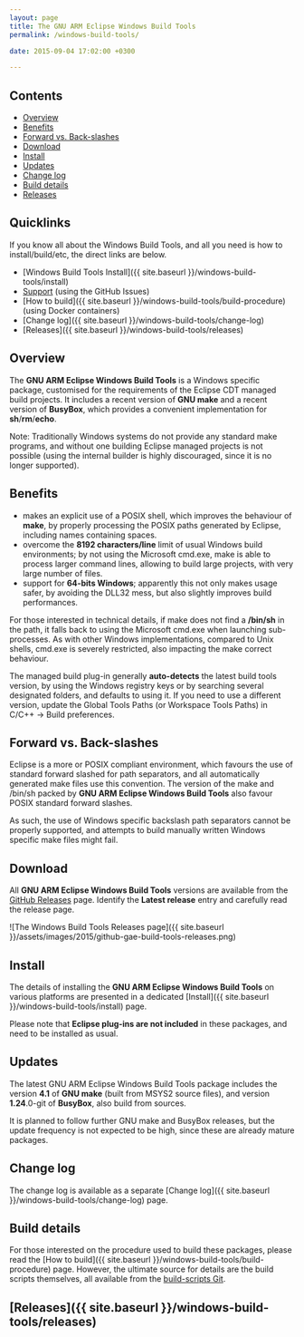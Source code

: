 ```yaml
---
layout: page
title: The GNU ARM Eclipse Windows Build Tools
permalink: /windows-build-tools/

date: 2015-09-04 17:02:00 +0300

---
```


## Contents

* [Overview](#overview)
* [Benefits](#benefits)
* [Forward vs. Back-slashes](#forward-vs-back-slashes)
* [Download](#download)
* [Install](#install)
* [Updates](#updates)
* [Change log](#change-log)
* [Build details](#build-details)
* [Releases](#releases)

## Quicklinks

If you know all about the Windows Build Tools, and all you need is how to install/build/etc, the direct links are below.

* [Windows Build Tools Install]({{ site.baseurl }}/windows-build-tools/install)
* [Support](https://github.com/gnuarmeclipse/windows-build-tools/issues/1)  (using the GitHub Issues)
* [How to build]({{ site.baseurl }}/windows-build-tools/build-procedure) (using Docker containers)
* [Change log]({{ site.baseurl }}/windows-build-tools/change-log)
* [Releases]({{ site.baseurl }}/windows-build-tools/releases)

## Overview

The **GNU ARM Eclipse Windows Build Tools** is a Windows specific package, customised for the requirements of the Eclipse CDT managed build projects. It includes a recent version of **GNU make** and a recent version of **BusyBox**, which provides a convenient implementation for **sh**/**rm**/**echo**.

Note: Traditionally Windows systems do not provide any standard make programs, and without one building Eclipse managed projects is not possible (using the internal builder is highly discouraged, since it is no longer supported).

## Benefits

- makes an explicit use of a POSIX shell, which improves the behaviour of **make**, by properly processing the POSIX paths generated by Eclipse, including names containing spaces.
- overcome the **8192 characters/line** limit of usual Windows build environments; by not using the Microsoft cmd.exe, make is able to process larger command lines, allowing to build large projects, with very large number of files.
- support for **64-bits Windows**; apparently this not only makes usage safer, by avoiding the DLL32 mess, but also slightly improves build performances.

For those interested in technical details, if make does not find a **/bin/sh** in the path, it falls back to using the Microsoft cmd.exe when launching sub-processes. As with other Windows implementations, compared to Unix shells, cmd.exe is severely restricted, also impacting the make correct behaviour.

The managed build plug-in generally **auto-detects** the latest build tools version, by using the Windows registry keys or by searching several designated folders, and defaults to using it. If you need to use a different version, update the Global Tools Paths (or Workspace Tools Paths) in C/C++ → Build preferences.

## Forward vs. Back-slashes

Eclipse is a more or POSIX compliant environment, which favours the use of standard forward slashed for path separators, and all automatically generated make files use this convention. The version of the make and /bin/sh packed by **GNU ARM Eclipse Windows Build Tools** also favour POSIX standard forward slashes.

As such, the use of Windows specific backslash path separators cannot be properly supported, and attempts to build manually written Windows specific make files might fail.

## Download

All **GNU ARM Eclipse Windows Build Tools** versions are available from the [GitHub Releases](https://github.com/gnuarmeclipse/windows-build-tools/releases) page. Identify the **Latest release** entry and carefully read the release page.

![The Windows Build Tools Releases page]({{ site.baseurl }}/assets/images/2015/github-gae-build-tools-releases.png)

## Install

The details of installing the **GNU ARM Eclipse Windows Build Tools** on various platforms are presented in a dedicated [Install]({{ site.baseurl }}/windows-build-tools/install) page.

Please note that **Eclipse plug-ins are not included** in these packages, and need to be installed as usual.

## Updates

The latest GNU ARM Eclipse Windows Build Tools package includes the version **4.1** of **GNU make** (built from MSYS2 source files), and version **1.24**.0-git of **BusyBox**, also build from sources.

It is planned to follow further GNU make and BusyBox releases, but the update frequency is not expected to be high, since these are already mature packages.

## Change log

The change log is available as a separate [Change log]({{ site.baseurl }}/windows-build-tools/change-log) page.

## Build details

For those interested on the procedure used to build these packages, please read the [How to build]({{ site.baseurl }}/windows-build-tools/build-procedure) page. However, the ultimate source for details are the build scripts themselves, all available from the [build-scripts Git](https://github.com/gnuarmeclipse/build-scripts/tree/master/scripts).

## [Releases]({{ site.baseurl }}/windows-build-tools/releases)
